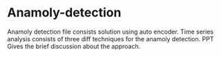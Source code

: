 # Anamoly-detection
Anamoly detection file consists solution using auto encoder.
Time series analysis consists of three diff techniques for the anamoly detection.
PPT Gives the brief discussion about the approach.
